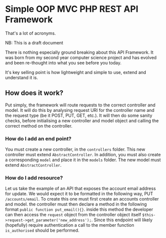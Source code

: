 # Simple OOP MVC PHP REST API Framework
That's a lot of acronyms.

NB: This is a draft document

There is nothing especially ground breaking about this API Framework. It was born from my second year computer science project and has evolved and been re-thought into what you see before you today.

It's key selling point is how lightweight and simple to use, extend and understand it is.

## How does it work?
Put simply, the framework will route requests to the correct controller and model. It will do this by analysing request URI for the controller name and the request type (be it POST, PUT, GET, etc.). It will then do some sanity checks, before initialising a new controller and model object and calling the correct method on the controller.

### How do I add an end point?
You must create a new controller, in the `controllers` folder. This new controller must extend `AbstractController`. In addition, you must also create a corresponding `model` and place it in the `models` folder. The new model must extend `AbstractController`.

### How do I add resource?
Let us take the example of an API that exposes the account email address for update. We would expect it to be formatted in the following way, PUT `/accounts/email`. 
To create this one must first create an accounts controller and model. the controller must then declare a method in the following format 
`public function put_email(){}`. inside this method the developer can then access the `request` object from the controller object itself `$this->request->get_parameter('new_address');`.
Since this endpoint will likely (hopefully) require authentication a call to the member function `is_authorised` should be performed.
